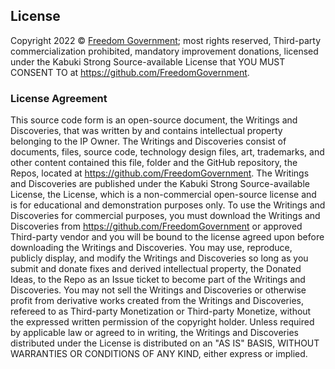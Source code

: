 ## License

Copyright 2022 © [Freedom Government](https://github.com/FreedomGovernment); most rights reserved, Third-party commercialization prohibited, mandatory improvement donations, licensed under the Kabuki Strong Source-available License that YOU MUST CONSENT TO at <https://github.com/FreedomGovernment>.

### License Agreement

This source code form is an open-source document, the Writings and Discoveries, that was written by and contains intellectual property belonging to the IP Owner. The Writings and Discoveries consist of documents, files, source code, technology design files, art, trademarks, and other content contained this file, folder and the GitHub repository, the Repos, located at <https://github.com/FreedomGovernment>. The Writings and Discoveries are published under the Kabuki Strong Source-available License, the License, which is a non-commercial open-source license and is for educational and demonstration purposes only. To use the Writings and Discoveries for commercial purposes, you must download the Writings and Discoveries from <https://github.com/FreedomGovernment> or approved Third-party vendor and you will be bound to the license agreed upon before downloading the Writings and Discoveries. You may use, reproduce, publicly display, and modify the Writings and Discoveries so long as you submit and donate fixes and derived intellectual property, the Donated Ideas, to the Repo as an Issue ticket to become part of the Writings and Discoveries. You may not sell the Writings and Discoveries or otherwise profit from derivative works created from the Writings and Discoveries, refereed to as Third-party Monetization or Third-party Monetize, without the expressed written permission of the copyright holder. Unless required by applicable law or agreed to in writing, the Writings and Discoveries distributed under the License is distributed on an "AS IS" BASIS, WITHOUT WARRANTIES OR CONDITIONS OF ANY KIND, either express or implied.
